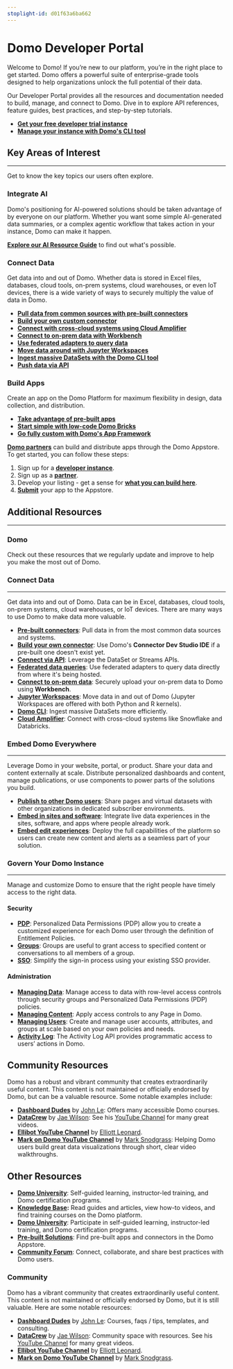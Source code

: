 ```yaml
---
stoplight-id: d01f63a6ba662
---
```


# Domo Developer Portal

Welcome to Domo! If you’re new to our platform, you’re in the right place to get started. Domo offers a powerful suite of enterprise-grade tools designed to help organizations unlock the full potential of their data.

Our Developer Portal provides all the resources and documentation needed to build, manage, and connect to Domo. Dive in to explore API references, feature guides, best practices, and step-by-step tutorials.

- **[Get your free developer trial instance](https://www.domo.com/start/developer)**
- **[Manage your instance with Domo's CLI tool](https://domo-support.domo.com/s/article/360043437733?language=en_US)**

## Key Areas of Interest

---

Get to know the key topics our users often explore.

### Integrate AI

Domo's positioning for AI-powered solutions should be taken advantage of by everyone on our platform. Whether you want some simple AI-generated data summaries, or a complex agentic workflow that takes action in your instance, Domo can make it happen.

**[Explore our AI Resource Guide](../Data-Science/overview.md)** to find out what's possible.

### Connect Data

Get data into and out of Domo. Whether data is stored in Excel files, databases, cloud tools, on-prem systems, cloud warehouses, or even IoT devices, there is a wide variety of ways to securely multiply the value of data in Domo.

- **[Pull data from common sources with pre-built connectors](https://www.domo.com/appstore/apps?appType=Connector)**
- **[Build your own custom connector](../Connectors/Custom-Connectors/overview.md)**
- **[Connect with cross-cloud systems using Cloud Amplifier](https://domo-support.domo.com/s/article/4412849158167?language=en_US)**
- **[Connect to on-prem data with Workbench](../Connectors/on-premises-data.md)**
- **[Use federated adapters to query data](../Connectors/federated-queries.md)**
- **[Move data around with Jupyter Workspaces](https://domo-support.domo.com/s/article/360047400753?language=en_US)**
- **[Ingest massive DataSets with the Domo CLI tool](https://domo-support.domo.com/s/article/360043437733?language=en_US)**
- **[Push data via API](../Connectors/API-Data-Connection/overview.md)**

### Build Apps

Create an app on the Domo Platform for maximum flexibility in design, data collection, and distribution.

- **[Take advantage of pre-built apps](https://www.domo.com/intelligent-apps/about-appstore)**
- **[Start simple with low-code Domo Bricks](../Apps/DDX-Bricks/Quickstart/overview.md)**
- **[Go fully custom with Domo's App Framework](../Apps/App-Framework/Welcome.md)**

**[Domo partners](https://www.domo.com/partners/overview)** can build and distribute apps through the Domo Appstore. To get started, you can follow these steps:

1. Sign up for a **[developer instance](https://www.domo.com/start/developer)**.
2. Sign up as a **[partner](https://www.domo.com/partners/overview)**.
3. Develop your listing - get a sense for **[what you can build here](../Partner-Developers/Domo-Marketplace/overview.md)**.
4. **[Submit](../Partner-Developers/Domo-Marketplace/marketplace-submission.md)** your app to the Appstore.

## Additional Resources

---

### Domo

Check out these resources that we regularly update and improve to help you make the most out of Domo.

### Connect Data

---

Get data into and out of Domo. Data can be in Excel, databases, cloud tools, on-prem systems, cloud warehouses, or IoT devices. There are many ways to use Domo to make data more valuable.

- **[Pre-built connectors](https://www.domo.com/appstore/apps?appType=Connector)**: Pull data in from the most common data sources and systems.
- **[Build your own connector](../Connectors/Custom-Connectors/overview.md)**: Use Domo's **Connector Dev Studio IDE** if a pre-built one doesn't exist yet.
- **[Connect via API](../Connectors/API-Data-Connection/overview.md)**: Leverage the DataSet or Streams APIs.
- **[Federated data queries](../Connectors/federated-queries.md)**: Use federated adapters to query data directly from where it's being hosted.
- **[Connect to on-prem data](../Connectors/on-premises-data.md)**: Securely upload your on-prem data to Domo using **Workbench**.
- **[Jupyter Workspaces](https://domo-support.domo.com/s/article/360047400753?language=en_US)**: Move data in and out of Domo (Jupyter Workspaces are offered with both Python and R kernels).
- **[Domo CLI](https://domo-support.domo.com/s/article/360043437733?language=en_US)**: Ingest massive DataSets more efficiently.
- **[Cloud Amplifier](https://domo-support.domo.com/s/article/4412849158167?language=en_US)**: Connect with cross-cloud systems like Snowflake and Databricks.

### Embed Domo Everywhere

---

Leverage Domo in your website, portal, or product. Share your data and content externally at scale. Distribute personalized dashboards and content, manage publications, or use components to power parts of the solutions you build.

- **[Publish to other Domo users](../Embedded-Analytics/publishing-to-other-domo-users.md)**: Share pages and virtual datasets with other organizations in dedicated subscriber environments.
- **[Embed in sites and software](../Embedded-Analytics/Embedding-in-Sites-and-Software/overview.md)**: Integrate live data experiences in the sites, software, and apps where people already work.
- **[Embed edit experiences](../Embedded-Analytics/embedded-edit-experiences.md)**: Deploy the full capabilities of the platform so users can create new content and alerts as a seamless part of your solution.

### Govern Your Domo Instance

---

Manage and customize Domo to ensure that the right people have timely access to the right data.

#### Security

- **[PDP](../Governance/pdp.md)**: Personalized Data Permissions (PDP) allow you to create a customized experience for each Domo user through the definition of Entitlement Policies.
- **[Groups](../Governance/security.md)**: Groups are useful to grant access to specified content or conversations to all members of a group.
- **[SSO](../Governance/sso.md)**: Simplify the sign-in process using your existing SSO provider.

#### Administration

- **[Managing Data](../Governance/data-management.md)**: Manage access to data with row-level access controls through security groups and Personalized Data Permissions (PDP) policies.
- **[Managing Content](../Governance/content-management.md)**: Apply access controls to any Page in Domo.
- **[Managing Users](../Governance/user-management.md)**: Create and manage user accounts, attributes, and groups at scale based on your own policies and needs.
- **[Activity Log](../Governance/activity-log.md)**: The Activity Log API provides programmatic access to users’ actions in Domo.

## Community Resources

Domo has a robust and vibrant community that creates extraordinarily useful content. This content is not maintained or officially endorsed by Domo, but can be a valuable resource. Some notable examples include:

- **[Dashboard Dudes](https://www.dashboarddudes.com/)** by [John Le](https://www.linkedin.com/in/thejohnle/): Offers many accessible Domo courses.
- **[DataCrew](https://datacrew.circle.so/home)** by [Jae Wilson](https://www.linkedin.com/in/jaewor/): See his [YouTube Channel](https://www.youtube.com/channel/UCpnWmFCBWyqBMJlw6ZxNokQ) for many great videos.
- **[Ellibot YouTube Channel](https://www.youtube.com/@ellibot)** by [Elliott Leonard](https://www.linkedin.com/in/elliott-leonard-salesforce/).
- **[Mark on Domo YouTube Channel](https://www.youtube.com/@MarkOnDomo)** by [Mark Snodgrass](https://www.linkedin.com/in/mark-snodgrass-bab17968/): Helping Domo users build great data visualizations through short, clear video walkthroughs.

## Other Resources

- **[Domo University](https://www.domo.com/university)**: Self-guided learning, instructor-led training, and Domo certification programs.
- **[Knowledge Base](https://www.domo.com/help-center):** Read guides and articles, view how-to videos, and find training courses on the Domo platform.
- **[Domo University](https://www.domo.com/university)**: Participate in self-guided learning, instructor-led training, and Domo certification programs.
- **[Pre-built Solutions](http://www.domo.com/appstore)**: Find pre-built apps and connectors in the Domo Appstore.
- **[Community Forum](https://community-forums.domo.com/main)**: Connect, collaborate, and share best practices with Domo users.

### Community

Domo has a vibrant community that creates extraordinarily useful content. This content is not maintained or officially endorsed by Domo, but it is still valuable. Here are some notable resources:

- **[Dashboard Dudes](https://www.dashboarddudes.com/)** by [John Le](https://www.linkedin.com/in/thejohnle/): Courses, faqs / tips, templates, and consulting.
- **[DataCrew](https://datacrew.circle.so/home)** by [Jae Wilson](https://www.linkedin.com/in/jaewor/): Community space with resources. See his [YouTube Channel](https://www.youtube.com/channel/UCpnWmFCBWyqBMJlw6ZxNokQ) for many great videos.
- **[Ellibot YouTube Channel](https://www.youtube.com/@ellibot)** by [Elliott Leonard](https://www.linkedin.com/in/elliott-leonard-salesforce/).
- **[Mark on Domo YouTube Channel](https://www.youtube.com/@MarkOnDomo)** by [Mark Snodgrass](https://www.linkedin.com/in/mark-snodgrass-bab17968/).
